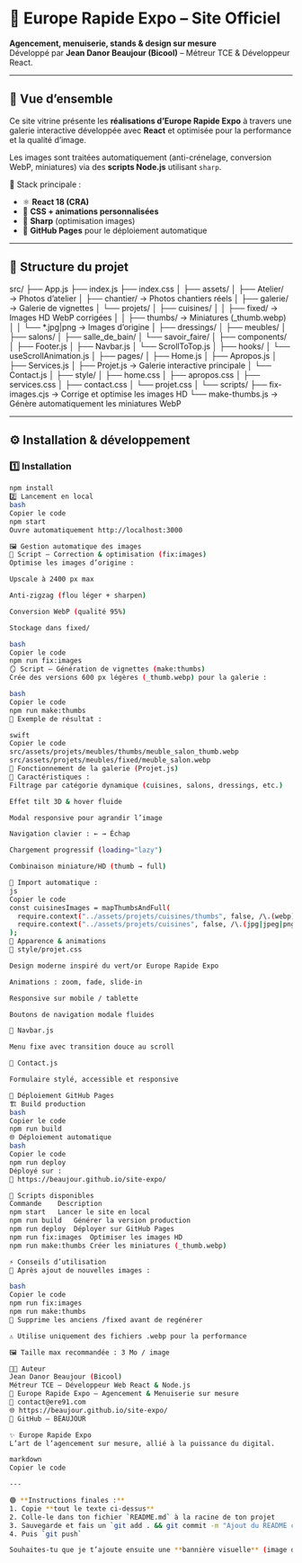 # 🌿 Europe Rapide Expo – Site Officiel  
**Agencement, menuiserie, stands & design sur mesure**  
Développé par **Jean Danor Beaujour (Bicool)** – Métreur TCE & Développeur React.

---

## 🧭 Vue d’ensemble

Ce site vitrine présente les **réalisations d’Europe Rapide Expo** à travers une galerie interactive développée avec **React** et optimisée pour la performance et la qualité d’image.

Les images sont traitées automatiquement (anti-crénelage, conversion WebP, miniatures) via des **scripts Node.js** utilisant `sharp`.

🧰 Stack principale :
- ⚛️ **React 18 (CRA)**
- 🎨 **CSS + animations personnalisées**
- 🧩 **Sharp** (optimisation images)
- 🚀 **GitHub Pages** pour le déploiement automatique

---

## 📂 Structure du projet

src/
├── App.js
├── index.js
├── index.css
│
├── assets/
│ ├── Atelier/ → Photos d’atelier
│ ├── chantier/ → Photos chantiers réels
│ ├── galerie/ → Galerie de vignettes
│ └── projets/
│ ├── cuisines/
│ │ ├── fixed/ → Images HD WebP corrigées
│ │ ├── thumbs/ → Miniatures (_thumb.webp)
│ │ └── *.jpg|png → Images d’origine
│ ├── dressings/
│ ├── meubles/
│ ├── salons/
│ ├── salle_de_bain/
│ └── savoir_faire/
│
├── components/
│ ├── Footer.js
│ ├── Navbar.js
│ └── ScrollToTop.js
│
├── hooks/
│ └── useScrollAnimation.js
│
├── pages/
│ ├── Home.js
│ ├── Apropos.js
│ ├── Services.js
│ ├── Projet.js → Galerie interactive principale
│ └── Contact.js
│
├── style/
│ ├── home.css
│ ├── apropos.css
│ ├── services.css
│ ├── contact.css
│ └── projet.css
│
└── scripts/
├── fix-images.cjs → Corrige et optimise les images HD
└── make-thumbs.js → Génère automatiquement les miniatures WebP

---

## ⚙️ Installation & développement

### 1️⃣ Installation
```bash
npm install
2️⃣ Lancement en local
bash
Copier le code
npm start
Ouvre automatiquement http://localhost:3000

🖼️ Gestion automatique des images
🔧 Script – Correction & optimisation (fix:images)
Optimise les images d’origine :

Upscale à 2400 px max

Anti-zigzag (flou léger + sharpen)

Conversion WebP (qualité 95%)

Stockage dans fixed/

bash
Copier le code
npm run fix:images
🪞 Script – Génération de vignettes (make:thumbs)
Crée des versions 600 px légères (_thumb.webp) pour la galerie :

bash
Copier le code
npm run make:thumbs
📁 Exemple de résultat :

swift
Copier le code
src/assets/projets/meubles/thumbs/meuble_salon_thumb.webp
src/assets/projets/meubles/fixed/meuble_salon.webp
🧠 Fonctionnement de la galerie (Projet.js)
🔹 Caractéristiques :
Filtrage par catégorie dynamique (cuisines, salons, dressings, etc.)

Effet tilt 3D & hover fluide

Modal responsive pour agrandir l’image

Navigation clavier : ← → Échap

Chargement progressif (loading="lazy")

Combinaison miniature/HD (thumb → full)

🔹 Import automatique :
js
Copier le code
const cuisinesImages = mapThumbsAndFull(
  require.context("../assets/projets/cuisines/thumbs", false, /\.(webp)$/i),
  require.context("../assets/projets/cuisines", false, /\.(jpg|jpeg|png|webp)$/i)
);
💅 Apparence & animations
🎨 style/projet.css

Design moderne inspiré du vert/or Europe Rapide Expo

Animations : zoom, fade, slide-in

Responsive sur mobile / tablette

Boutons de navigation modale fluides

🧭 Navbar.js

Menu fixe avec transition douce au scroll

📩 Contact.js

Formulaire stylé, accessible et responsive

🚀 Déploiement GitHub Pages
🏗️ Build production
bash
Copier le code
npm run build
🌐 Déploiement automatique
bash
Copier le code
npm run deploy
Déployé sur :
🔗 https://beaujour.github.io/site-expo/

📜 Scripts disponibles
Commande	Description
npm start	Lancer le site en local
npm run build	Générer la version production
npm run deploy	Déployer sur GitHub Pages
npm run fix:images	Optimiser les images HD
npm run make:thumbs	Créer les miniatures (_thumb.webp)

⚡ Conseils d’utilisation
🔁 Après ajout de nouvelles images :

bash
Copier le code
npm run fix:images
npm run make:thumbs
🧹 Supprime les anciens /fixed avant de regénérer

⚠️ Utilise uniquement des fichiers .webp pour la performance

🖼️ Taille max recommandée : 3 Mo / image

👨‍💻 Auteur
Jean Danor Beaujour (Bicool)
Métreur TCE – Développeur Web React & Node.js
🏢 Europe Rapide Expo – Agencement & Menuiserie sur mesure
📧 contact@ere91.com
🌐 https://beaujour.github.io/site-expo/
🐙 GitHub – BEAUJOUR

✨ Europe Rapide Expo
L’art de l’agencement sur mesure, allié à la puissance du digital.

markdown
Copier le code

---

🟢 **Instructions finales :**
1. Copie **tout le texte ci-dessus**
2. Colle-le dans ton fichier `README.md` à la racine de ton projet  
3. Sauvegarde et fais un `git add . && git commit -m "Ajout du README complet"`  
4. Puis `git push`

Souhaites-tu que je t’ajoute ensuite une **bannière visuelle** (image d’en-tête README avec le logo “Europ